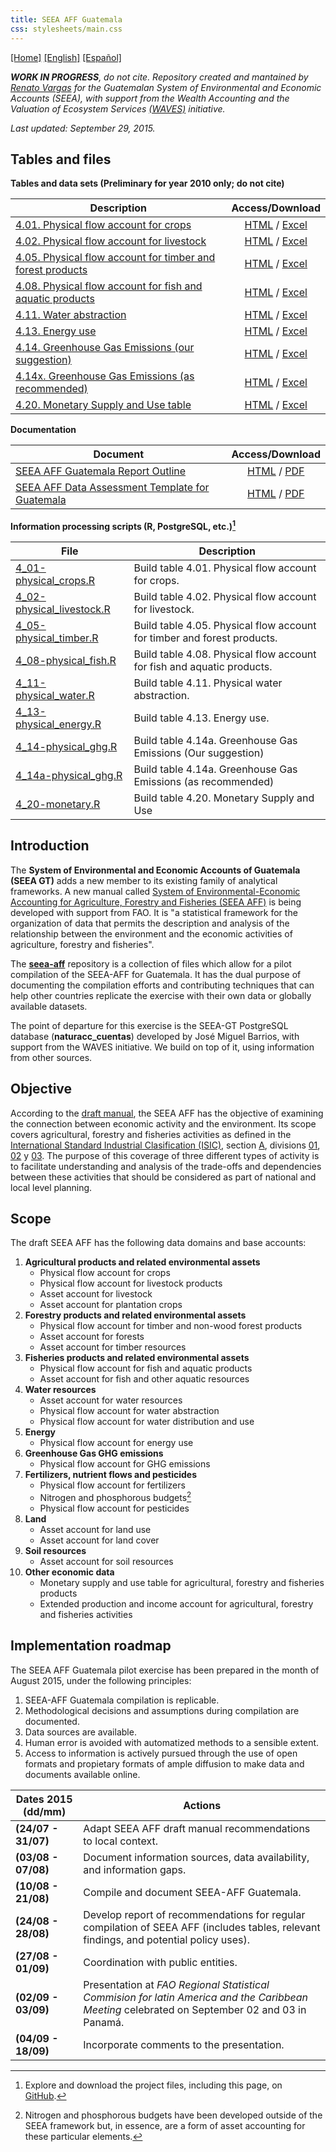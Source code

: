 ```yaml
---
title: SEEA AFF Guatemala 
css: stylesheets/main.css
---
```


[[Home]](/seea-aff/) [[English]](/seea-aff)  [[Español]](/seea-aff/index_es.html) 

_**WORK IN PROGRESS**, do not cite. Repository created and mantained by [Renato Vargas](https://gt.linkedin.com/in/revargas) for the Guatemalan System of Environmental and Economic Accounts (SEEA), with support from the Wealth Accounting and the Valuation of Ecosystem Services [(WAVES)](http://www.wavespartnership.org) initiative._

_Last updated: September 29, 2015._

## Tables and files  

**Tables and data sets (Preliminary for year 2010 only; do not cite)**

| Description | Access/Download |
| --- | :---: |
| [4.01. Physical flow account for crops](./data/table0401.html)  | [HTML](./data/table0401.html) / [Excel](./data/table0401.xlsx)  |
| [4.02. Physical flow account for livestock](./data/table0402.html)  | [HTML](./data/table0402.html) / [Excel](./data/table0402.xlsx)  |
| [4.05. Physical flow account for timber and forest products](./data/table0405.html)  | [HTML](./data/table0405.html) / [Excel](./data/table0405.xlsx)  |
| [4.08. Physical flow account for fish and aquatic products](./data/table0408.html)  | [HTML](./data/table0408.html) / [Excel](./data/table0408.xlsx)  
| [4.11. Water abstraction](./data/table0411.html)  | [HTML](./data/table0411.html) / [Excel](./data/table0411.xlsx)  
| [4.13. Energy use](./data/table0413.html)  | [HTML](./data/table0413.html) / [Excel](./data/table0413.xlsx)  
| [4.14. Greenhouse Gas Emissions (our suggestion)](./data/table0414.html)  | [HTML](./data/table0414.html) / [Excel](./data/table0414.xlsx)  
| [4.14x. Greenhouse Gas Emissions (as recommended)](./data/table0414a.html)  | [HTML](./data/table0414a.html) / [Excel](./data/table0414a.xlsx)  
| [4.20. Monetary Supply and Use table](./data/table0420.html)  | [HTML](./data/table0420.html) / [Excel](./data/table0420.xlsx)  



**Documentation**

| Document | Access/Download |
| --- | :---: |
| [SEEA AFF Guatemala Report Outline](./site/en/outline.html)  | [HTML](./site/en/outline.html) / [PDF](./docs/outline.pdf)  |
| [SEEA AFF Data Assessment Template for Guatemala](./site/en/assessment.html)  | [HTML](./site/en/assessment.html) / [PDF](./docs/assessment.pdf)  |


**Information processing scripts (R, PostgreSQL, etc.)[^GH]**

| File | Description |
|---|---|
| [4_01-physical_crops.R](https://github.com/renatovargas/seea-aff/blob/master/scripts/4_01-physical_crops.R) | Build table 4.01. Physical flow account for crops. |
| [4_02-physical_livestock.R](https://github.com/renatovargas/seea-aff/blob/master/scripts/4_02-physical_livestock.R) | Build table 4.02. Physical flow account for livestock. |
[4_05-physical_timber.R](https://github.com/renatovargas/seea-aff/blob/master/scripts/4_05-physical_timber.R) | Build table 4.05. Physical flow account for timber and forest products. |
[4_08-physical_fish.R](https://github.com/renatovargas/seea-aff/blob/master/scripts/4_08-physical_fish.R) | Build table 4.08. Physical flow account for fish and aquatic products. |
[4_11-physical_water.R](https://github.com/renatovargas/seea-aff/blob/master/scripts/4_11-physical_water.R) | Build table 4.11. Physical water abstraction. |
[4_13-physical_energy.R](https://github.com/renatovargas/seea-aff/blob/master/scripts/4_13-physical_energy.R) | Build table 4.13. Energy use. |
[4_14-physical_ghg.R](https://github.com/renatovargas/seea-aff/blob/master/scripts/4_14-physical_ghg.R) | Build table 4.14a. Greenhouse Gas Emissions (Our suggestion) |
[4_14a-physical_ghg.R](https://github.com/renatovargas/seea-aff/blob/master/scripts/4_14a-physical_ghg.R) | Build table 4.14a. Greenhouse Gas Emissions (as recommended) |
[4_20-monetary.R](https://github.com/renatovargas/seea-aff/blob/master/scripts/4_20-monetary.R) | Build table 4.20. Monetary Supply and Use |


[^GH]: Explore and download the project files, including this page, on [GitHub](https://github.com/renatovargas/seea-aff).


## Introduction

The **System of Environmental and Economic Accounts of Guatemala (SEEA GT)** adds a new member to its existing family of analytical frameworks. A new manual called [System of Environmental-Economic Accounting for Agriculture, Forestry and Fisheries (SEEA AFF)](http://unstats.un.org/unsd/envaccounting/aff/chapterList.asp) is being developed with support from FAO. It is "a statistical framework for the organization of data that permits the description and analysis of the relationship between the environment and the economic activities of agriculture, forestry and fisheries".

The [**seea-aff**](https://github.com/renatovargas/seea-aff) repository is a collection of files which allow for a pilot compilation of the SEEA-AFF for Guatemala. It has the dual purpose of documenting the compilation efforts and contributing techniques that can help other countries replicate the exercise with their own data or globally available datasets. 

The point of departure for this exercise is the SEEA-GT PostgreSQL database (**naturacc_cuentas**) developed by José Miguel Barrios, with support from the WAVES initiative. We build on top of it, using information from other sources.

## Objective

According to the [draft manual](http://unstats.un.org/unsd/envaccounting/aff/GC_Draft.pdf), the SEEA AFF has the objective of examining the connection between economic activity and the environment. Its scope covers agricultural, forestry and fisheries activities as defined in the [International Standard Industrial Clasification (ISIC)](http://unstats.un.org/unsd/cr/registry/default.asp?Lg=3), section [A](http://unstats.un.org/unsd/cr/registry/regcs.asp?Cl=27&Lg=1&Co=A), divisions [01](http://unstats.un.org/unsd/cr/registry/regcs.asp?Cl=27&Lg=1&Co=01), [02](http://unstats.un.org/unsd/cr/registry/regcs.asp?Cl=27&Lg=1&Co=02) y [03](http://unstats.un.org/unsd/cr/registry/regcs.asp?Cl=27&Lg=1&Co=03). The purpose of this coverage of three different types of activity is to facilitate understanding and analysis of the trade-offs and dependencies between these activities that should be considered as part of national and local level planning.

## Scope

The draft SEEA AFF has the following data domains and base accounts:

1. **Agricultural products and related environmental assets**
    * Physical flow account for crops
    * Physical flow account for livestock products
    * Asset account for livestock
    * Asset account for plantation crops
2. **Forestry products and related environmental assets**
    * Physical flow account for timber and non-wood forest products
    * Asset account for forests
    * Asset account for timber resources
3. **Fisheries products and related environmental assets**
    * Physical flow account for fish and aquatic products
    * Asset account for fish and other aquatic resources
4. **Water resources**	
    * Asset account for water resources
    * Physical flow account for water abstraction
    * Physical flow account for water distribution and use
5. **Energy**
    * Physical flow account for energy use
6. **Greenhouse Gas GHG emissions**
    * Physical flow account for GHG emissions
7. **Fertilizers, nutrient flows and pesticides**
    * Physical flow account for fertilizers
    * Nitrogen and phosphorous budgets[^1]
    * Physical flow account for pesticides
8. **Land**
    * Asset account for land use
    * Asset account for land cover
9. **Soil resources**
    * Asset account for soil resources 
10. **Other economic data**
    * Monetary supply and use table for agricultural, forestry and fisheries products
    * Extended production and income account for agricultural, forestry and fisheries activities

[^1]: Nitrogen and phosphorous budgets have been developed outside of the SEEA framework but, in essence, are a form of asset accounting for these particular elements.

## Implementation roadmap

The SEEA AFF Guatemala pilot exercise has been prepared in the month of August 2015, under the following principles:

1. SEEA-AFF Guatemala compilation is replicable.
2. Methodological decisions and assumptions during compilation are documented.
3. Data sources are available.
4. Human error is avoided with automatized methods to a sensible extent.
5. Access to information is actively pursued through the use of open formats and propietary formats of ample diffusion to make data and documents available online.

|Dates 2015 (dd/mm)| Actions |
|---|---|
| **(24/07 - 31/07)** | Adapt SEEA AFF draft manual recommendations to local context.|
| **(03/08 - 07/08)** | Document information sources, data availability, and information gaps. |
| **(10/08 - 21/08)** | Compile and document SEEA-AFF Guatemala. |
|**(24/08 - 28/08)**| Develop report of recommendations for regular compilation of SEEA AFF (includes tables, relevant findings, and potential policy uses). |
| **(27/08 - 01/09)** | Coordination with public entities. |
| **(02/09 - 03/09)** | Presentation at _FAO Regional Statistical Commision for latin America and the Caribbean Meeting_ celebrated on September 02 and 03 in Panamá. |
| **(04/09 - 18/09)** | Incorporate comments to the presentation. |

<!-- Compiled with Pandoc and the toc takes two hyphens, not one but it messes up the html comment
     when compiling with Pandoc if we leave it in here:
     pandoc -f markdown -t html5 -s index.md -toc -o index.html  -->

<script>
  (function(i,s,o,g,r,a,m){i['GoogleAnalyticsObject']=r;i[r]=i[r]||function(){
  (i[r].q=i[r].q||[]).push(arguments)},i[r].l=1*new Date();a=s.createElement(o),
  m=s.getElementsByTagName(o)[0];a.async=1;a.src=g;m.parentNode.insertBefore(a,m)
  })(window,document,'script','//www.google-analytics.com/analytics.js','ga');

  ga('create', 'UA-67331632-1', 'auto');
  ga('send', 'pageview');

</script>
  

